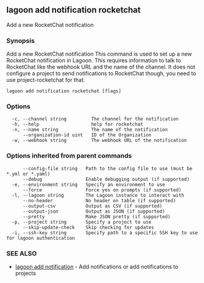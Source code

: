 ## lagoon add notification rocketchat

Add a new RocketChat notification

### Synopsis

Add a new RocketChat notification
This command is used to set up a new RocketChat notification in Lagoon. This requires information to talk to RocketChat like the webhook URL and the name of the channel.
It does not configure a project to send notifications to RocketChat though, you need to use project-rocketchat for that.

```
lagoon add notification rocketchat [flags]
```

### Options

```
  -c, --channel string         The channel for the notification
  -h, --help                   help for rocketchat
  -n, --name string            The name of the notification
      --organization-id uint   ID of the Organization
  -w, --webhook string         The webhook URL of the notification
```

### Options inherited from parent commands

```
      --config-file string   Path to the config file to use (must be *.yml or *.yaml)
      --debug                Enable debugging output (if supported)
  -e, --environment string   Specify an environment to use
      --force                Force yes on prompts (if supported)
  -l, --lagoon string        The Lagoon instance to interact with
      --no-header            No header on table (if supported)
      --output-csv           Output as CSV (if supported)
      --output-json          Output as JSON (if supported)
      --pretty               Make JSON pretty (if supported)
  -p, --project string       Specify a project to use
      --skip-update-check    Skip checking for updates
  -i, --ssh-key string       Specify path to a specific SSH key to use for lagoon authentication
```

### SEE ALSO

* [lagoon add notification](lagoon_add_notification.md)	 - Add notifications or add notifications to projects

